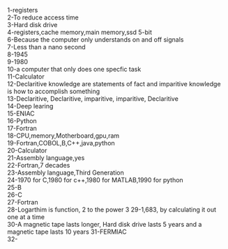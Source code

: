 1-registers  
2-To reduce access time   
3-Hard disk drive  
4-registers,cache memory,main memory,ssd
5-bit  
6-Because the computer only understands on and off signals  
7-Less than a nano second  
8-1945  
9-1980      
10-a computer that only does one specfic task    
11-Calculator  
12-Declaritive knowledge are statements of fact and imparitive knowledge is how to accomplish something  
13-Declaritive, Declaritive, imparitive, imparitive, Declaritive  
14-Deep learing  
15-ENIAC  
16-Python  
17-Fortran  
18-CPU,memory,Motherboard,gpu,ram  
19-Fortran,COBOL,B,C++,java,python  
20-Calculator  
21-Assembly language,yes  
22-Fortran,7 decades  
23-Assembly language,Third Generation  
24-1970 for C,1980 for c++,1980 for MATLAB,1990 for python  
25-B  
26-C  
27-Fortran  
28-Logarthim is function, 2 to the power 3
29-1,683, by calculating it out one at a time  
30-A magnetic tape lasts longer, Hard disk drive lasts 5 years and a magnetic tape lasts 10 years
31-FERMIAC  
32-
